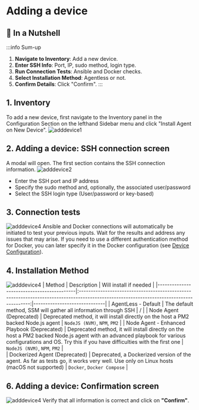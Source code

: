 # Adding a device

## 🌰 In a Nutshell

:::info Sum-up
1. **Navigate to Inventory**: Add a new device.
2. **Enter SSH Info**: Port, IP, sudo method, login type.
3. **Run Connection Tests**: Ansible and Docker checks.
4. **Select Installation Method**: Agentless or not.
5. **Confirm Details**: Click "Confirm".
:::

## 1. Inventory
To add a new device, first navigate to the Inventory panel in the Configuration Section on the lefthand Sidebar menu and click "Install Agent on New Device".
![adddevice1](/add-device/add-device-1.png)

## 2. Adding a device: SSH connection screen
A modal will open. The first section contains the SSH connection information.
![adddevice2](/add-device/add-device-2.png)
- Enter the SSH port and IP address
- Specify the sudo method and, optionally, the associated user/password
- Select the SSH login type (User/password or key-based)

## 3. Connection tests
![adddevice4](/add-device/add-device-6.png)
Ansible and Docker connections will automatically be initiated to test your previous inputs. Wait for the results and address any issues that may arise.
If you need to use a different authentication method for Docker, you can later specify it in the Docker configuration (see [Device Configuration](/docs/devices/configuration/)).

## 4. Installation Method
![adddevice4](/add-device/add-device-7.png)
| Method                                    | Description                                                                                                                            | Will install if needed        |
|-------------------------------------------|:---------------------------------------------------------------------------------------------------------------------------------------:|------------------------------|
| AgentLess - Default                     | The default method, SSM will gather all information through SSH                                                    | /      |
| Node Agent (Deprecated)                      | Deprecated method, it will install directly on the host a PM2 backed Node.js agent                                                    | `NodeJS (NVM)`, `NPM`, `PM2`        |
| Node Agent - Enhanced Playbook (Deprecated) | Deprecated method, it will install directly on the host a PM2 backed Node.js agent with an advanced playbook for various configurations and OS. Try this if you have difficulties with the first one | `NodeJS (NVM)`, `NPM`, `PM2`        |            
| Dockerized Agent (Deprecated)           | Deprecated, a Dockerized version of the agent. As far as tests go, it works very well. Use only on Linux hosts (macOS not supported) | `Docker`, `Docker Compose`        |

## 6. Adding a device: Confirmation screen
![adddevice4](/add-device/add-device-4.png)
Verify that all information is correct and click on **"Confirm"**.

